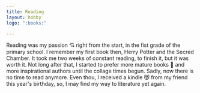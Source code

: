 ```yaml
---
title: Reading
layout: hobby
logo: ":books:"

---
```

Reading was my passion :cupid: right from the start, in the fist grade of the primary school. I remember my first book then, Herry Potter and the Secred Chamber. It took me two
weeks of constant reading, to finish it, but it was worth it.
Not long after that, I started to prefer more mature books :green_book: and more inspirational authors until the collage times begun. Sadly, now there is no time to read anymore. Even thou, I received a kindle :heart_eyes_cat: from my friend this year's birthday, so, I may find my way to literature yet again.

